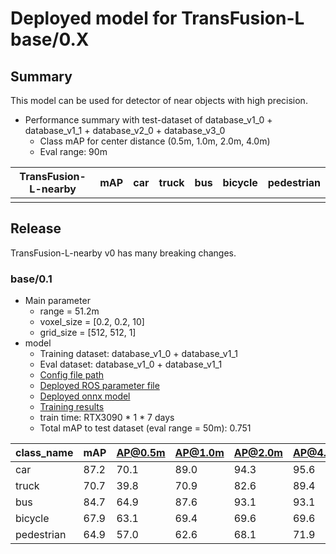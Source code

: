 # Deployed model for TransFusion-L base/0.X
## Summary

This model can be used for detector of near objects with high precision.

- Performance summary with test-dataset of database_v1_0 + database_v1_1 + database_v2_0 + database_v3_0
  - Class mAP for center distance (0.5m, 1.0m, 2.0m, 4.0m)
  - Eval range: 90m

| TransFusion-L-nearby | mAP | car | truck | bus | bicycle | pedestrian |
| -------------------- | --- | --- | ----- | --- | ------- | ---------- |
|                      |     |     |       |     |         |            |

## Release

TransFusion-L-nearby v0 has many breaking changes.

### base/0.1

- Main parameter
  - range = 51.2m
  - voxel_size = [0.2, 0.2, 10]
  - grid_size = [512, 512, 1]
- model
  - Training dataset: database_v1_0 + database_v1_1
  - Eval dataset: database_v1_0 + database_v1_1
  - [Config file path](https://github.com/tier4/autoware-ml/blob/3df40a10310dff2d12e4590e26f81017e002a2a0/projects/TransFusion/configs/t4dataset/transfusion_lidar_pillar_second_secfpn_1xb1-cyclic-20e_t4xx1_50m_512grid.py)
  - [Deployed ROS parameter file](https://awf.ml.dev.web.auto/perception/models/transfusion/t4xx1_50m/v1/transfusion_ml_package.param.yaml)
  - [Deployed onnx model](https://awf.ml.dev.web.auto/perception/models/transfusion/t4xx1_50m/v1/transfusion.onnx)
  - [Training results](https://awf.ml.dev.web.auto/perception/models/transfusion/t4xx1_50m/v1/logs.zip)
  - train time: RTX3090 * 1 * 7 days
  - Total mAP to test dataset (eval range = 50m): 0.751

| class_name | mAP  | AP@0.5m | AP@1.0m | AP@2.0m | AP@4.0m |
| ---------- | ---- | ------- | ------- | ------- | ------- |
| car        | 87.2 | 70.1    | 89.0    | 94.3    | 95.6    |
| truck      | 70.7 | 39.8    | 70.9    | 82.6    | 89.4    |
| bus        | 84.7 | 64.9    | 87.6    | 93.1    | 93.1    |
| bicycle    | 67.9 | 63.1    | 69.4    | 69.6    | 69.6    |
| pedestrian | 64.9 | 57.0    | 62.6    | 68.1    | 71.9    |
